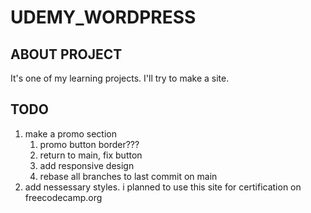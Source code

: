# UDEMY_WORDPRESS
## ABOUT PROJECT
It's one of my learning projects. I'll try to make a site.

## TODO

1. make a promo section
    1)  promo button border???
    2)  return to main, fix button
    3)  add responsive design
    4)  rebase all branches to last commit on main
2. add nessessary styles. i planned to use this site for certification on freecodecamp.org
